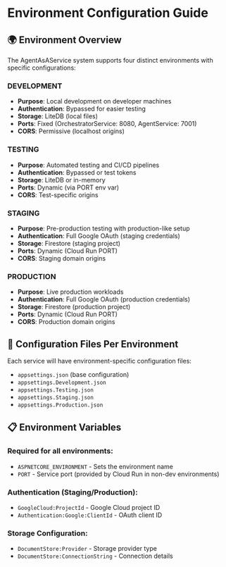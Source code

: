 # Environment Configuration Guide

## 🌍 **Environment Overview**

The AgentAsAService system supports four distinct environments with specific configurations:

### **DEVELOPMENT** 
- **Purpose**: Local development on developer machines
- **Authentication**: Bypassed for easier testing
- **Storage**: LiteDB (local files)
- **Ports**: Fixed (OrchestratorService: 8080, AgentService: 7001)
- **CORS**: Permissive (localhost origins)

### **TESTING**
- **Purpose**: Automated testing and CI/CD pipelines
- **Authentication**: Bypassed or test tokens
- **Storage**: LiteDB or in-memory
- **Ports**: Dynamic (via PORT env var)
- **CORS**: Test-specific origins

### **STAGING** 
- **Purpose**: Pre-production testing with production-like setup
- **Authentication**: Full Google OAuth (staging credentials)
- **Storage**: Firestore (staging project)
- **Ports**: Dynamic (Cloud Run PORT)
- **CORS**: Staging domain origins

### **PRODUCTION**
- **Purpose**: Live production workloads
- **Authentication**: Full Google OAuth (production credentials)
- **Storage**: Firestore (production project)
- **Ports**: Dynamic (Cloud Run PORT)
- **CORS**: Production domain origins

## 🔧 **Configuration Files Per Environment**

Each service will have environment-specific configuration files:
- `appsettings.json` (base configuration)
- `appsettings.Development.json`
- `appsettings.Testing.json`
- `appsettings.Staging.json`
- `appsettings.Production.json`

## 📋 **Environment Variables**

### Required for all environments:
- `ASPNETCORE_ENVIRONMENT` - Sets the environment name
- `PORT` - Service port (provided by Cloud Run in non-dev environments)

### Authentication (Staging/Production):
- `GoogleCloud:ProjectId` - Google Cloud project ID
- `Authentication:Google:ClientId` - OAuth client ID

### Storage Configuration:
- `DocumentStore:Provider` - Storage provider type
- `DocumentStore:ConnectionString` - Connection details
